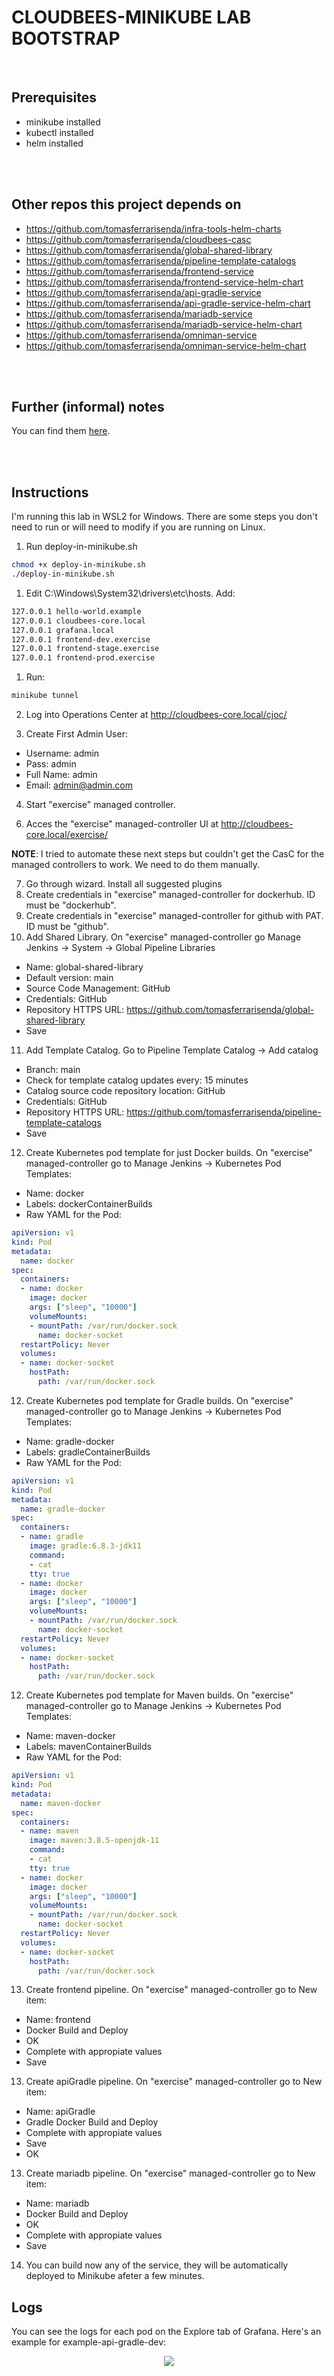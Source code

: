# CLOUDBEES-MINIKUBE LAB BOOTSTRAP
<br/>

## Prerequisites
- minikube installed
- kubectl installed
- helm installed

<br/>
<br/>

## Other repos this project depends on
- https://github.com/tomasferrarisenda/infra-tools-helm-charts
- https://github.com/tomasferrarisenda/cloudbees-casc
- https://github.com/tomasferrarisenda/global-shared-library
- https://github.com/tomasferrarisenda/pipeline-template-catalogs
- https://github.com/tomasferrarisenda/frontend-service
- https://github.com/tomasferrarisenda/frontend-service-helm-chart
- https://github.com/tomasferrarisenda/api-gradle-service
- https://github.com/tomasferrarisenda/api-gradle-service-helm-chart
- https://github.com/tomasferrarisenda/mariadb-service
- https://github.com/tomasferrarisenda/mariadb-service-helm-chart
- https://github.com/tomasferrarisenda/omniman-service
- https://github.com/tomasferrarisenda/omniman-service-helm-chart

<br/>
<br/>

## Further (informal) notes
You can find them [here](/notes.md).

<br/>
<br/>

## Instructions
I'm running this lab in WSL2 for Windows. There are some steps you don't need to run or will need to modify if you are running on Linux.

1. Run deploy-in-minikube.sh
```bash
chmod +x deploy-in-minikube.sh
./deploy-in-minikube.sh
```
1. Edit C:\Windows\System32\drivers\etc\hosts. Add:
```bash
127.0.0.1 hello-world.example
127.0.0.1 cloudbees-core.local
127.0.0.1 grafana.local
127.0.0.1 frontend-dev.exercise
127.0.0.1 frontend-stage.exercise
127.0.0.1 frontend-prod.exercise
```
<!-- 2. Run:
```bash
# sudo echo "$(minikube ip) cloudbees-core.local" | sudo tee -a /etc/hosts
# sudo echo "127.0.0.1 cloudbees-core.local" | sudo tee -a /etc/hosts
minikube tunnel
``` -->
<!-- 2. Log into Operations Center at http://localhost:8081/cjoc/ -->
1. Run:
```bash
minikube tunnel 
```
2. Log into Operations Center at http://cloudbees-core.local/cjoc/
<!-- 3. Go through wizard -->
3. Create First Admin User:
  - Username: admin
  - Pass: admin
  - Full Name: admin
  - Email: admin@admin.com
<!-- 4. Create Managed controller "invincible-gtg-managed-controller":
  - Disk size: (5gb)
  - Storgaeclass: standard
  - Memory: 1024
  - Cpu: 1.0 -->
<!-- 1. Go to http://localhost:8081/cjoc/manage/core-casc-bundles/?tab=2 and click EDIT on invincible-gtg. Write "invincible-gtg" under "Edit availability pattter". Save.
2. Go to the configuration of "invincible-gtg" managed controller. Under Configuration as Code (CasC) select the bundle. Save -->
<!-- 4. Start "invincible-gtg" managed controller. -->
<!-- 4. Start "invincible-gtg" managed controller. -->
4. Start "exercise" managed controller.
<!-- 5. Run:
```bash
kubectl wait --for=condition=ready -n cloudbees-core pod/invincible-gtg-0 
kubectl port-forward -n cloudbees-core service/invincible-gtg 8082:80 
``` -->
<!-- 7. Get password:
```bash
kubectl wait --for=condition=ready -n cloudbees-core pods/exercise-0  --timeout=120s
echo "password: $(kubectl exec pods/exercise-0  --namespace cloudbees-core -- cat /var/jenkins_home/secrets/initialAdminPassword)"
``` -->
6. Acces the "exercise" managed-controller UI at http://cloudbees-core.local/exercise/
<!-- 6. Acces the "invincible-gtg" managed-controller UI -->
**NOTE**: I tried to automate these next steps but couldn't get the CasC for the managed controllers to work. We need to do them manually.

7. Go through wizard. Install all suggested plugins
8. Create credentials in "exercise" managed-controller for dockerhub. ID must be "dockerhub".
9. Create credentials in "exercise" managed-controller for github with PAT. ID must be "github".
10. Add Shared Library. On "exercise" managed-controller go Manage Jenkins -> System -> Global Pipeline Libraries  
  - Name: global-shared-library
  - Default version: main
  - Source Code Management: GitHub
  - Credentials: GitHub
  - Repository HTTPS URL: https://github.com/tomasferrarisenda/global-shared-library
  - Save
11. Add Template Catalog. Go to Pipeline Template Catalog -> Add catalog
  - Branch: main
  - Check for template catalog updates every: 15 minutes
  - Catalog source code repository location: GitHub
  - Credentials: GitHub
  - Repository HTTPS URL: https://github.com/tomasferrarisenda/pipeline-template-catalogs
  - Save
12. Create Kubernetes pod template for just Docker builds. On "exercise" managed-controller go to Manage Jenkins -> Kubernetes Pod Templates:
  - Name: docker 
  - Labels: dockerContainerBuilds
  - Raw YAML for the Pod:
```yaml
apiVersion: v1
kind: Pod
metadata:
  name: docker
spec:
  containers:
  - name: docker
    image: docker
    args: ["sleep", "10000"]
    volumeMounts:
    - mountPath: /var/run/docker.sock
      name: docker-socket
  restartPolicy: Never
  volumes:
  - name: docker-socket
    hostPath:
      path: /var/run/docker.sock
```
12. Create Kubernetes pod template for Gradle builds. On "exercise" managed-controller go to Manage Jenkins -> Kubernetes Pod Templates:
  - Name: gradle-docker 
  - Labels: gradleContainerBuilds
  - Raw YAML for the Pod:
```yaml
apiVersion: v1
kind: Pod
metadata:
  name: gradle-docker
spec:
  containers:
  - name: gradle
    image: gradle:6.8.3-jdk11
    command:
    - cat
    tty: true
  - name: docker
    image: docker
    args: ["sleep", "10000"]
    volumeMounts:
    - mountPath: /var/run/docker.sock
      name: docker-socket
  restartPolicy: Never
  volumes:
  - name: docker-socket
    hostPath:
      path: /var/run/docker.sock
```
12. Create Kubernetes pod template for Maven builds. On "exercise" managed-controller go to Manage Jenkins -> Kubernetes Pod Templates:
  - Name: maven-docker 
  - Labels: mavenContainerBuilds
  - Raw YAML for the Pod:
```yaml
apiVersion: v1
kind: Pod
metadata:
  name: maven-docker
spec:
  containers:
  - name: maven
    image: maven:3.8.5-openjdk-11
    command:
    - cat
    tty: true
  - name: docker
    image: docker
    args: ["sleep", "10000"]
    volumeMounts:
    - mountPath: /var/run/docker.sock
      name: docker-socket
  restartPolicy: Never
  volumes:
  - name: docker-socket
    hostPath:
      path: /var/run/docker.sock
```
13. Create frontend pipeline. On "exercise" managed-controller go to New item:
  - Name: frontend
  - Docker Build and Deploy
  - OK
  - Complete with appropiate values
  - Save
13. Create apiGradle pipeline. On "exercise" managed-controller go to New item:
  - Name: apiGradle
  - Gradle Docker Build and Deploy
  - Complete with appropiate values
  - Save
  - OK
13. Create mariadb pipeline. On "exercise" managed-controller go to New item:
  - Name: mariadb
  - Docker Build and Deploy
  - OK
  - Complete with appropiate values
  - Save
14. You can build now any of the service, they will be automatically deployed to Minikube afeter a few minutes. 


## Logs
You can see the logs for each pod on the Explore tab of Grafana. Here's an example for example-api-gradle-dev:

<p title="logs" align="center"> <img src="https://i.imgur.com/pbqYfVg.jpg"></p>

<!-- - http://grafana.local/explore?orgId=1&left=%7B%22datasource%22:%22P8E80F9AEF21F6940%22,%22queries%22:%5B%7B%22refId%22:%22A%22,%22expr%22:%22%7Bapp%3D%5C%22exercise-api-gradle-dev%5C%22%7D%20%7C%3D%20%60%60%22,%22queryType%22:%22range%22,%22datasource%22:%7B%22type%22:%22loki%22,%22uid%22:%22P8E80F9AEF21F6940%22%7D,%22editorMode%22:%22builder%22%7D%5D,%22range%22:%7B%22from%22:%22now-1h%22,%22to%22:%22now%22%7D%7D -->

<!-- ### Operations Center
Couldn't deploy Operations Center with CasC because of license:
```bash
2024-05-30 18:10:59.854+0000 [id=30]	SEVERE	jenkins.InitReactorRunner$1#onTaskFailed: Failed ConfigurationAsCode.init
ERROR: This license belongs to another server: 962ad4baa7b523689ed2eec67e92183c
``` -->





